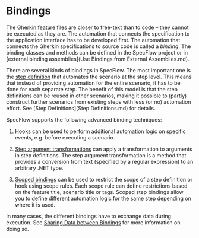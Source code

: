 # Bindings

The [Gherkin feature files](../Gherkin/Using-Gherkin-Language-in-SpecFlow.md) are closer to free-text than to code – they cannot be executed as they are. The automation that connects the specification to the application interface has to be developed first. The automation that connects the Gherkin specifications to source code is called a _binding_. The binding classes and methods can be defined in the SpecFlow project or in [external binding assemblies](Use Bindings from External Assemblies.md).

There are several kinds of bindings in SpecFlow. The most important one is the [step definition](Step-Definitions.md) that automates the scenario at the step level. This means that instead of providing automation for the entire scenario, it has to be done for each separate step. The benefit of this model is that the step definitions can be reused in other scenarios, making it possible to (partly) construct further scenarios from existing steps with less (or no) automation effort. See [Step Definitions](Step Definitions.md) for details.

SpecFlow supports the following advanced binding techniques:

1. [Hooks](Hooks.md) can be used to perform additional automation logic on specific events, e.g. before executing a scenario.

2. [Step argument transformations](Step-Argument-Conversions.md) can apply a transformation to arguments in step definitions. The step argument transformation is a method that provides a conversion from text (specified by a regular expression) to an arbitrary .NET type. 

3. [Scoped bindings](Scoped-Step-Definitions.md) can be used to restrict the scope of a step definition or hook using scope rules. Each scope rule can define restrictions based on the feature title, scenario title or tags. Scoped step bindings allow you to define different automation logic for the same step depending on where it is used.  

In many cases, the different bindings have to exchange data during execution. See [Sharing Data between Bindings](Sharing-Data-between-Bindings.md) for more information on doing so.
